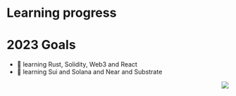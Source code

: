 # Learning progress

# 2023 Goals
- 🤔 learning Rust, Solidity, Web3 and React
- 🤔 learning Sui and Solana and Near and Substrate


<a href="https://github.com/anuraghazra/github-readme-stats">
  <img align="right" src="https://github-readme-stats.vercel.app/api?username=china-xuhappy&show_icons=true&theme=dark&count_private=true" />
</a>

<!-- ### 2022-05-18
- Understand ERC-20 , RPC , Ethereum documentation
- Learn five courses of solidity

### 2022-05-19
- Learn five courses of solidity

### 2022-05-20
- Learn three courses of solidity

### 2022-05-21
- Learn six courses of solidity

### 2022-05-22
- Read the documentation


### 2023-02-07
- Learn Rust crates serde + serde_json -->
